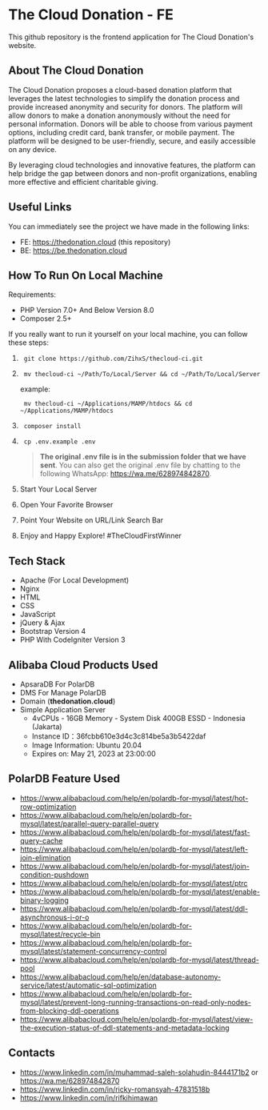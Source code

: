 # The Cloud Donation - FE

This github repository is the frontend application for The Cloud Donation's website.

## About The Cloud Donation

The Cloud Donation proposes a cloud-based donation platform that leverages the latest technologies to simplify the donation process and provide increased anonymity and security for donors. The platform will allow donors to make a donation anonymously without the need for personal information. Donors will be able to choose from various payment options, including credit card, bank transfer, or mobile payment. The platform will be designed to be user-friendly, secure, and easily accessible on any device.

By leveraging cloud technologies and innovative features, the platform can help bridge the gap between donors and non-profit organizations, enabling more effective and efficient charitable giving.

## Useful Links

You can immediately see the project we have made in the following links:

- FE: https://thedonation.cloud (this repository)
- BE: https://be.thedonation.cloud

## How To Run On Local Machine

Requirements:

- PHP Version 7.0+ And Below Version 8.0
- Composer 2.5+

If you really want to run it yourself on your local machine, you can follow these steps:

1. ```git
    git clone https://github.com/ZihxS/thecloud-ci.git
    ```
2. ```
    mv thecloud-ci ~/Path/To/Local/Server && cd ~/Path/To/Local/Server
    ```
    example:

   ```
    mv thecloud-ci ~/Applications/MAMP/htdocs && cd ~/Applications/MAMP/htdocs
    ```
3. ```
    composer install
    ```
4. ```
    cp .env.example .env
    ```
    > **The original .env file is in the submission folder that we have sent**. You can also get the original .env file by chatting to the following WhatsApp: https://wa.me/628974842870.
5. Start Your Local Server
6. Open Your Favorite Browser
7. Point Your Website on URL/Link Search Bar
8. Enjoy and Happy Explore! #TheCloudFirstWinner

## Tech Stack
- Apache (For Local Development)
- Nginx
- HTML
- CSS
- JavaScript
- jQuery & Ajax
- Bootstrap Version 4
- PHP With CodeIgniter Version 3

## Alibaba Cloud Products Used
- ApsaraDB For PolarDB
- DMS For Manage PolarDB
- Domain (**thedonation.cloud**)
- Simple Application Server
    - 4vCPUs - 16GB Memory - System Disk 400GB ESSD - Indonesia (Jakarta)
    - Instance ID：36fcbb610e3d4c3c814be5a3b5422daf
    - Image Information: Ubuntu 20.04
    - Expires on: May 21, 2023 at 23:00:00

## PolarDB Feature Used

- https://www.alibabacloud.com/help/en/polardb-for-mysql/latest/hot-row-optimization
- https://www.alibabacloud.com/help/en/polardb-for-mysql/latest/parallel-query-parallel-query
- https://www.alibabacloud.com/help/en/polardb-for-mysql/latest/fast-query-cache
- https://www.alibabacloud.com/help/en/polardb-for-mysql/latest/left-join-elimination
- https://www.alibabacloud.com/help/en/polardb-for-mysql/latest/join-condition-pushdown
- https://www.alibabacloud.com/help/en/polardb-for-mysql/latest/ptrc
- https://www.alibabacloud.com/help/en/polardb-for-mysql/latest/enable-binary-logging
- https://www.alibabacloud.com/help/en/polardb-for-mysql/latest/ddl-asynchronous-i-or-o
- https://www.alibabacloud.com/help/en/polardb-for-mysql/latest/recycle-bin
- https://www.alibabacloud.com/help/en/polardb-for-mysql/latest/statement-concurrency-control
- https://www.alibabacloud.com/help/en/polardb-for-mysql/latest/thread-pool
- https://www.alibabacloud.com/help/en/database-autonomy-service/latest/automatic-sql-optimization
- https://www.alibabacloud.com/help/en/polardb-for-mysql/latest/prevent-long-running-transactions-on-read-only-nodes-from-blocking-ddl-operations
- https://www.alibabacloud.com/help/en/polardb-for-mysql/latest/view-the-execution-status-of-ddl-statements-and-metadata-locking

## Contacts

- https://www.linkedin.com/in/muhammad-saleh-solahudin-8444171b2 or https://wa.me/628974842870
- https://www.linkedin.com/in/ricky-romansyah-47831518b
- https://www.linkedin.com/in/rifkihimawan